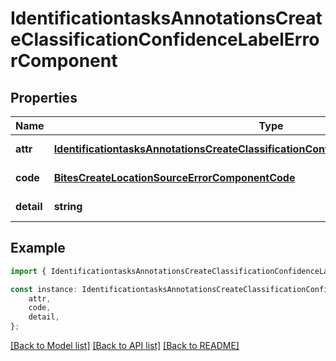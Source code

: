 # IdentificationtasksAnnotationsCreateClassificationConfidenceLabelErrorComponent


## Properties

Name | Type | Description | Notes
------------ | ------------- | ------------- | -------------
**attr** | [**IdentificationtasksAnnotationsCreateClassificationConfidenceLabelErrorComponentAttr**](IdentificationtasksAnnotationsCreateClassificationConfidenceLabelErrorComponentAttr.md) |  | [default to undefined]
**code** | [**BitesCreateLocationSourceErrorComponentCode**](BitesCreateLocationSourceErrorComponentCode.md) |  | [default to undefined]
**detail** | **string** |  | [default to undefined]

## Example

```typescript
import { IdentificationtasksAnnotationsCreateClassificationConfidenceLabelErrorComponent } from 'mosquito-alert';

const instance: IdentificationtasksAnnotationsCreateClassificationConfidenceLabelErrorComponent = {
    attr,
    code,
    detail,
};
```

[[Back to Model list]](../README.md#documentation-for-models) [[Back to API list]](../README.md#documentation-for-api-endpoints) [[Back to README]](../README.md)
